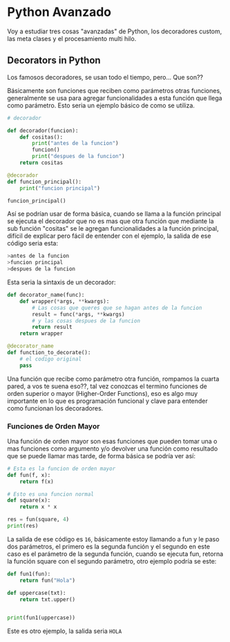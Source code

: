 
# Python Avanzado

Voy a estudiar tres cosas "avanzadas" de Python, los decoradores custom, las meta clases y el procesamiento multi hilo.

## Decorators in Python

Los famosos decoradores, se usan todo el tiempo, pero... Que son??

Básicamente son funciones que reciben como parámetros otras funciones, generalmente  se usa para agregar funcionalidades a esta función que llega como parámetro.
Esto seria un ejemplo básico de como se utiliza.

```python
# decorador

def decorador(funcion):
	def cositas():
		print("antes de la funcion")
		funcion()
		print("despues de la funcion")
	return cositas

@decorador
def funcion_principal():
	print("funcion principal")

funcion_principal()
```

Así se podrían usar de forma básica, cuando se llama a la función principal se ejecuta el decorador que no es mas que otra función que mediante la sub función "cositas" se le agregan funcionalidades a la función principal, difícil de explicar pero fácil de entender con el ejemplo, la salida de ese código seria esta:

```bash
>antes de la funcion
>funcion principal
>despues de la funcion
```

Esta seria la sintaxis de un decorador:
```python
def decorator_name(func):  
	def wrapper(*args, **kwargs):  
		# Las cosas que queres que se hagan antes de la funcion 
		result = func(*args, **kwargs)  
		# y las cosas despues de la funcion
		return result  
	return wrapper

@decorator_name  
def function_to_decorate():  
	# el codigo original
	pass
```

Una función que recibe como parámetro otra función, rompamos la cuarta pared, a vos te suena eso??, tal vez conozcas el termino funciones de orden superior o mayor (Higher-Order Functions), eso es algo muy importante en lo que es programación funcional y clave para entender como funcionan los decoradores.

### Funciones de Orden Mayor

Una función de orden mayor son esas funciones que pueden tomar una o mas funciones como argumento y/o devolver una función como resultado que se puede llamar mas tarde, de forma básica se podría ver así:

```python
# Esta es la funcion de orden mayor
def fun(f, x):
	return f(x)

# Esto es una funcion normal
def square(x):
	return x * x

res = fun(square, 4)
print(res)
```

La salida de ese código es `16`, básicamente estoy llamando a fun y le paso dos parámetros, el primero es la segunda función y el segundo en este caso es el parámetro de la segunda función, cuando se ejecuta fun, retorna la función square con el segundo parámetro, otro ejemplo podría se este:

```python
def fun1(fun):
	return fun("Hola")

def uppercase(txt):
	return txt.upper()


print(fun1(uppercase))
```

Este es otro ejemplo, la salida seria `HOLA`